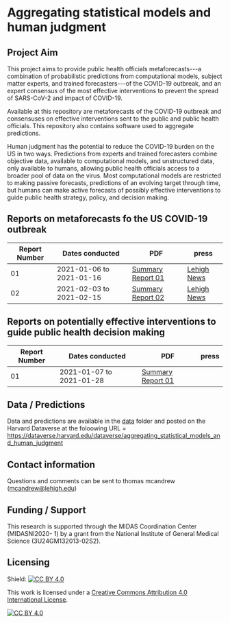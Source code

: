 # Aggregating statistical models and human judgment

## Project Aim
This project aims to provide public health officials metaforecasts---a combination of probabilistic predictions from computational models, subject matter experts, and trained forecasters---of the COVID-19 outbreak, and an expert consensus of the most effective interventions to prevent the spread of SARS-CoV-2 and impact of COVID-19.  

Available at this repository are metaforecasts of the COVID-19 outbreak and consensuses on effective interventions sent to the public and public health officials. This repository also contains software used to aggregate predictions.

Human judgment has the potential to reduce the COVID-19 burden on the US in two ways. Predictions from experts and trained forecasters combine objective data, available to computational models, and unstructured data, only available to humans, allowing public health officials access to a broader pool of data on the virus. Most computational models are restricted to making passive forecasts, predictions of an evolving target through time, but humans can make active forecasts of possibly effective interventions to guide public health strategy, policy, and decision making. 

## Reports on metaforecasts fo the US COVID-19 outbreak

Report Number | Dates conducted | PDF | press
-- | -- | --| ---
01 | 2021-01-06 to 2021-01-16 | [Summary Report 01](https://github.com/computationalUncertaintyLab/aggStatModelsAndHumanJudgment_PUBL/blob/main/summaryreports/summaryReport01/MetaandConsensusForecastOfCOVID-19Targets.pdf) | [Lehigh News](https://www2.lehigh.edu/news/forecast-25000-fewer-us-covid-deaths-if-half-the-population-initiates-vaccination-by-march-1)
02 |2021-02-03 to 2021-02-15 | [Summary Report 02](https://github.com/computationalUncertaintyLab/aggStatModelsAndHumanJudgment_PUBL/blob/main/summaryreports/summaryReport02/MetaAndConsensusForecastOfCOVID-19Targets_Feb.pdf) | [Lehigh News](https://www2.lehigh.edu/news/forecast-the-impacts-of-vaccines-and-variants-on-the-us-covid-trajectory)

## Reports on potentially effective interventions to guide public health decision making

Report Number | Dates conducted | PDF | press
-- | -- | --| ---
01 | 2021-01-07 to 2021-01-28 | [Summary Report 01](https://github.com/computationalUncertaintyLab/aggStatModelsAndHumanJudgment_PUBL/raw/main/OptimalActionReports/Jan2021/2021-01_OptAction.pdf)


## Data / Predictions

Data and predictions are available in the [data](https://github.com/computationalUncertaintyLab/aggStatModelsAndHumanJudgment_PUBL/tree/main/data) folder and posted on the Harvard Dataverse at the foloowing URL = https://dataverse.harvard.edu/dataverse/aggregating_statistical_models_and_human_judgment

## Contact information
Questions and comments can be sent to thomas mcandrew (mcandrew@lehigh.edu)

## Funding / Support
This research is supported through the MIDAS Coordination Center (MIDASNI2020- 1) by a grant from the National Institute of General Medical Science (3U24GM132013-02S2).

## Licensing
Shield: [![CC BY 4.0][cc-by-shield]][cc-by]

This work is licensed under a
[Creative Commons Attribution 4.0 International License][cc-by].

[![CC BY 4.0][cc-by-image]][cc-by]

[cc-by]: http://creativecommons.org/licenses/by/4.0/
[cc-by-image]: https://i.creativecommons.org/l/by/4.0/88x31.png
[cc-by-shield]: https://img.shields.io/badge/License-CC%20BY%204.0-lightgrey.svg
